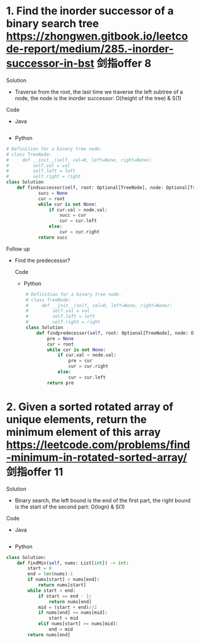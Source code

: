 # 1. Find the inorder successor of a binary search tree https://zhongwen.gitbook.io/leetcode-report/medium/285.-inorder-successor-in-bst 剑指offer 8

Solution

- Traverse from the root, the last time we traverse the left subtree of a node, the node is the inorder successor: O(height of the tree) & S(1)

Code

- Java

```java

```

- Python

```python
# Definition for a binary tree node.
# class TreeNode:
#     def __init__(self, val=0, left=None, right=None):
#         self.val = val
#         self.left = left
#         self.right = right
class Solution 
    def findsuccessor(self, root: Optional[TreeNode], node: Optional[TreeNode]) -> Optional[TreeNode]:
            succ = None
            cur = root
            while cur is not None:
                if cur.val > node.val:
                    succ = cur
                    cur = cur.left
                else:
                    cur = cur.right
            return succ
```

Follow up

- Find the predecessor?

    Code

    - Python

    ```python
        # Definition for a binary tree node.
        # class TreeNode:
        #     def __init__(self, val=0, left=None, right=None):
        #         self.val = val
        #         self.left = left
        #         self.right = right
        class Solution 
            def findpredecessor(self, root: Optional[TreeNode], node: Optional[TreeNode]) -> Optional[TreeNode]:
                pre = None
                cur = root
                while cur is not None:
                    if cur.val < node.val:
                        pre = cur
                        cur = cur.right
                    else:
                        cur = cur.left
                return pre
    ```

# 2. Given a sorted rotated array of unique elements, return the minimum element of this array https://leetcode.com/problems/find-minimum-in-rotated-sorted-array/ 剑指offer 11

Solution

- Binary search, the left bound is the end of the first part, the right bound is the start of the second part: O(logn) & S(1)

Code

- Java

```java

```

- Python

```python
class Solution:
    def findMin(self, nums: List[int]) -> int:
        start = 0
        end = len(nums)-1
        if nums[start] < nums[end]:
            return nums[start]
        while start < end:
            if start == end - 1:
                return nums[end]
            mid = (start + end)//2
            if nums[end] <= nums[mid]:
                start = mid
            elif nums[start] >= nums[mid]:
                end = mid
        return nums[end]
```